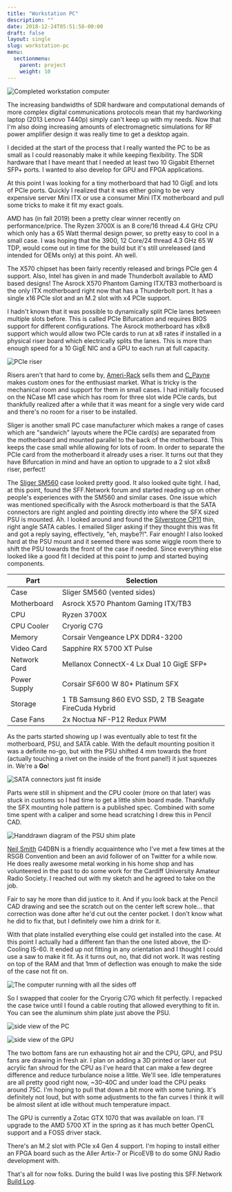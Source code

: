 ```yaml
---
title: "Workstation PC"
description: ""
date: 2018-12-24T05:51:58-00:00
draft: false
layout: single 
slug: workstation-pc
menu: 
  sectionmenu:
    parent: project
    weight: 10
---
```


![Completed workstation computer](/project/workstation_thumbsup.jpg)

The increasing bandwidths of SDR hardware and computational demands of more complex digital communications protocols mean that my hardworking laptop (2013 Lenovo T440p) simply can't keep up with my needs. Now that I'm also doing increasing amounts of electromagnetic simulations for RF power amplifier design it was really time to get a desktop again.

I decided at the start of the process that I really wanted the PC to be as small as I could reasonably make it while keeping flexibility. The SDR hardware that I have meant that I needed at least two 10 Gigabit Ethernet SFP+ ports. I wanted to also develop for GPU and FPGA applications.

At this point I was looking for a tiny motherboard that had 10 GigE and lots of PCIe ports. Quickly I realized that it was either going to be very expensive server Mini ITX or use a consumer Mini ITX motherboard and pull some tricks to make it fit my exact goals.

AMD has (in fall 2019) been a pretty clear winner recently on performance/price. The Ryzen 3700X is an 8 core/16 thread 4.4 GHz CPU which only has a 65 Watt thermal design power, so pretty easy to cool in a small case. I was hoping that the 3900, 12 Core/24 thread 4.3 GHz 65 W TDP, would come out in time for the build but it's still unreleased (and intended for OEMs only) at this point. Ah well.

The X570 chipset has been fairly recently released and brings PCIe gen 4 support. Also, Intel has given in and made Thunderbolt available to AMD based designs! The Asrock X570 Phantom Gaming ITX/TB3 motherboard is the only ITX motherboard right now that has a Thunderbolt port. It has a single x16 PCIe slot and an M.2 slot with x4 PCIe support.

I hadn't known that it was possible to dynamically split PCIe lanes between multiple slots before. This is called PCIe Bifurcation and requires BIOS support for different configurations. The Asrock motherboard has x8x8 support which would allow two PCIe cards to run at x8 rates if installed in a physical riser board which electrically splits the lanes. This is more than enough speed for a 10 GigE NIC and a GPU to each run at full capacity.

![PCIe riser](/project/workstation_riser.jpg)

Risers aren't that hard to come by, [Ameri-Rack](http://www.ameri-rack.com/ARC2-PELY423-C7_m.html) sells them and [C_Payne](https://peine-braun.net/shop/index.php?route=information/information&information_id=7) makes custom ones for the enthusiast market. What is tricky is the mechanical room and support for them in small cases. I had initially focused on the NCase M1 case which has room for three slot wide PCIe cards, but thankfully realized after a while that it was meant for a single very wide card and there's no room for a riser to be installed.

Sliger is another small PC case manufacturer which makes a range of cases which are "sandwich" layouts where the PCIe card(s) are separated from the motherboard and mounted parallel to the back of the motherboard. This keeps the case small while allowing for lots of room. In order to separate the PCIe card from the motherboard it already uses a riser. It turns out that they have Bifurcation in mind and have an option to upgrade to a 2 slot x8x8 riser, perfect!

The [Sliger SM560](https://www.sliger.com/products/cases/sm560/) case looked pretty good. It also looked quite tight. I had, at this point, found the SFF.Network forum and started reading up on other people's experiences with the SM560 and similar cases. One issue which was mentioned specifically with the Asrock motherboard is that the SATA connectors are right angled and pointing directly into where the SFX sized PSU is mounted. Ah. I looked around and found the [Silverstone CP11](https://www.silverstonetek.com/product.php?pid=445&area=en) thin, right angle SATA cables. I emailed Sliger asking if they thought this was fit and got a reply saying, effectively, "eh, maybe?!". Fair enough! I also looked hard at the PSU mount and it seemed there was some wiggle room there to shift the PSU towards the front of the case if needed. Since everything else looked like a good fit I decided at this point to jump and started buying components.

Part         | Selection  
---|---  
Case         | Sliger SM560 (vented sides)  
Motherboard  | Asrock X570 Phantom Gaming ITX/TB3  
CPU          | Ryzen 3700X  
CPU Cooler   | Cryorig C7G 
Memory       | Corsair Vengeance LPX DDR4-3200  
Video Card   | Sapphire RX 5700 XT Pulse  
Network Card | Mellanox ConnectX-4 Lx Dual 10 GigE SFP+  
Power Supply | Corsair SF600 W 80+ Platinum SFX  
Storage      | 1 TB Samsung 860 EVO SSD, 2 TB Seagate FireCuda Hybrid  
Case Fans    | 2x Noctua NF-P12 Redux PWM

As the parts started showing up I was eventually able to test fit the motherboard, PSU, and SATA cable. With the default mounting position it was a definite no-go, but with the PSU shifted 4 mm towards the front (actually touching a rivet on the inside of the front panel!) it just squeezes in. We're a **Go**!

![SATA connectors just fit inside](/project/workstation_sata_squeeze.jpg)

Parts were still in shipment and the CPU cooler (more on that later) was stuck in customs so I had time to get a little shim board made. Thankfully the SFX mounting hole pattern is a published spec. Combined with some time spent with a caliper and some head scratching I drew this in Pencil CAD.

![Handdrawn diagram of the PSU shim plate](/project/workstation_pencilcad.jpg)

[Neil Smith](https://twitter.com/G4DBN) G4DBN is a friendly acquaintence who I've met a few times at the RSGB Convention and been an avid follower of on Twitter for a while now. He does really awesome metal working in his home shop and has volunteered in the past to do some work for the Cardiff University Amateur Radio Society. I reached out  with my sketch and he agreed to take on the job.

Fair to say he more than did justice to it. And if you look back at the Pencil CAD drawing and see the scratch out on the center left screw hole... that correction was done after he'd cut out the center pocket. I don't know what he did to fix that, but I definitely owe him a drink for it.

With that plate installed everything else could get installed into the case. At this point I actually had a different fan than the one listed above, the ID-Cooling IS-60. It ended up not fitting in any orientation and I thought I could use a saw to make it fit. As it turns out, no, that did not work. It was resting on top of the RAM and that 1mm of deflection was enough to make the side of the case not fit on.

![The computer running with all the sides off](/project/workstation_firstlight.jpg)

So I swapped that cooler for the Cryorig C7G which fit perfectly. I repacked the case twice until I found a  cable routing that allowed everything to fit in. You can see the aluminum shim plate just above the PSU.

![side view of the PC](/project/workstation_34_view.jpg)

![side view of the GPU](/project/workstation_gpu_side.jpg)

The two bottom fans are run exhausting hot air and the CPU, GPU, and PSU fans are drawing in fresh air. I plan on adding a 3D printed or laser cut acrylic fan shroud for the CPU as I've heard that can make a few degree difference and reduce turbulance noise a little. We'll see. Idle temperatures are all pretty good right now, ~30-40C and under load the CPU peaks around 75C. I'm hoping to pull that down a bit more with some tuning. It's definitely not loud, but with some adjustments to the fan curves I think it will be almost silent at idle without much temperature impact.

The GPU is currently a Zotac GTX 1070 that was available on loan. I'll upgrade to the AMD 5700 XT in the spring as it has much better OpenCL support and a FOSS driver stack.

There's an M.2 slot with PCIe x4 Gen 4 support. I'm hoping to install either an FPGA board such as the Aller Artix-7 or PicoEVB to do some GNU Radio development with.

That's all for now folks. During the build I was live posting this SFF.Network [Build Log](https://smallformfactor.net/forum/threads/travelling-itx-workstation-dual-10-gige-5700-xt-ryzen-3700x-in-sm560.11741/).
